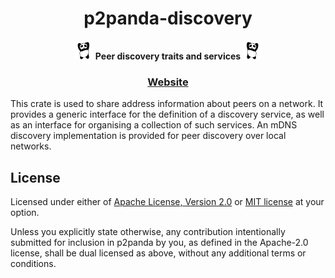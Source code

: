 <h1 align="center">p2panda-discovery</h1>

<div align="center">
  <img src="https://raw.githubusercontent.com/p2panda/.github/main/assets/panda-left.gif" width="auto" height="30px">
  <strong>Peer discovery traits and services</strong>
  <img src="https://raw.githubusercontent.com/p2panda/.github/main/assets/panda-right.gif" width="auto" height="30px">
</div>

<div align="center">
  <h3>
    <a href="https://p2panda.org">
      Website
    </a>
  </h3>
</div>

This crate is used to share address information about peers on a network. It provides a generic
interface for the definition of a discovery service, as well as an interface for organising a
collection of such services. An mDNS discovery implementation is provided for peer discovery over
local networks.

## License

Licensed under either of [Apache License, Version 2.0](https://github.com/p2panda/p2panda/blob/main/LICENSES/Apache-2.0.txt)
or [MIT license](https://github.com/p2panda/p2panda/blob/main/LICENSES/MIT.txt) at your option.

Unless you explicitly state otherwise, any contribution intentionally submitted for inclusion in
p2panda by you, as defined in the Apache-2.0 license, shall be dual licensed as above, without any
additional terms or conditions.
